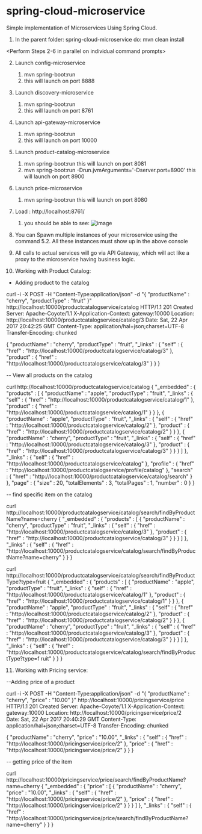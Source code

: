 # spring-cloud-microservice
Simple implementation of Microservices Using Spring Cloud.

1. In the parent folder: spring-cloud-microservice do: mvn clean install

<Perform Steps 2-6 in parallel on individual command prompts>

2. Launch config-microservice
	1. mvn spring-boot:run
	2. this will launch on port 8888
3. Launch discovery-microservice
	1. mvn spring-boot:run 
	2. this will launch on port 8761

4. Launch api-gateway-microservice
	1. mvn spring-boot:run
	2. this will launch on port 10000

5. Launch product-catalog-microservice
	1. mvn spring-boot:run
		this will launch on port 8081
	2. mvn spring-boot:run -Drun.jvmArguments='-Dserver.port=8900'
		this will launch on port 8900
		
6. Launch price-microservice
	1. mvn spring-boot:run
		this will launch on port 8080

7. Load : http://localhost:8761/
	1. you should be able to see:
	![image](https://cloud.githubusercontent.com/assets/11174625/25307809/5d22238c-27c5-11e7-93b7-6f2050b4424a.png)

8. You can Spawn multiple instances of your microservice using the command 5.2. All these instances must show up in the
above console

9. All calls to actual services will go via API Gateway, which will act like a proxy to the microservice having business logic.

10. Working with Product Catalog:

- Adding product to the catalog

curl -i -X POST -H "Content-Type:application/json" -d "{  \"productName\" :
\"cherry\",  \"productType\" : \"fruit\" }" http://localhost:10000/productcatalogservice/catalog
HTTP/1.1 201 Created
Server: Apache-Coyote/1.1
X-Application-Context: gateway:10000
Location: http://localhost:10000/productcatalogservice/catalog/3
Date: Sat, 22 Apr 2017 20:42:25 GMT
Content-Type: application/hal+json;charset=UTF-8
Transfer-Encoding: chunked

{
  "productName" : "cherry",
  "productType" : "fruit",
  "_links" : {
    "self" : {
      "href" : "http://localhost:10000/productcatalogservice/catalog/3"
    },
    "product" : {
      "href" : "http://localhost:10000/productcatalogservice/catalog/3"
    }
  }
}

-- View all products on the catalog

curl http://localhost:10000/productcatalogservice/catalog
{
  "_embedded" : {
    "products" : [ {
      "productName" : "apple",
      "productType" : "fruit",
      "_links" : {
        "self" : {
          "href" : "http://localhost:10000/productcatalogservice/catalog/1"
        },
        "product" : {
          "href" : "http://localhost:10000/productcatalogservice/catalog/1"
        }
      }
    }, {
      "productName" : "apple",
      "productType" : "fruit",
      "_links" : {
        "self" : {
          "href" : "http://localhost:10000/productcatalogservice/catalog/2"
        },
        "product" : {
          "href" : "http://localhost:10000/productcatalogservice/catalog/2"
        }
      }
    }, {
      "productName" : "cherry",
      "productType" : "fruit",
      "_links" : {
        "self" : {
          "href" : "http://localhost:10000/productcatalogservice/catalog/3"
        },
        "product" : {
          "href" : "http://localhost:10000/productcatalogservice/catalog/3"
        }
      }
    } ]
  },
  "_links" : {
    "self" : {
      "href" : "http://localhost:10000/productcatalogservice/catalog"
    },
    "profile" : {
      "href" : "http://localhost:10000/productcatalogservice/profile/catalog"
    },
    "search" : {
      "href" : "http://localhost:10000/productcatalogservice/catalog/search"
    }
  },
  "page" : {
    "size" : 20,
    "totalElements" : 3,
    "totalPages" : 1,
    "number" : 0
  }
}

-- find specific item on the catalog

curl http://localhost:10000/productcatalogservice/catalog/search/findByProductName?name=cherry
{
  "_embedded" : {
    "products" : [ {
      "productName" : "cherry",
      "productType" : "fruit",
      "_links" : {
        "self" : {
          "href" : "http://localhost:10000/productcatalogservice/catalog/3"
        },
        "product" : {
          "href" : "http://localhost:10000/productcatalogservice/catalog/3"
        }
      }
    } ]
  },
  "_links" : {
    "self" : {
      "href" : "http://localhost:10000/productcatalogservice/catalog/search/findByProductName?name=cherry"
    }
  }
}

curl http://localhost:10000/productcatalogservice/catalog/search/findByProductType?type=fruit
{
  "_embedded" : {
    "products" : [ {
      "productName" : "apple",
      "productType" : "fruit",
      "_links" : {
        "self" : {
          "href" : "http://localhost:10000/productcatalogservice/catalog/1"
        },
        "product" : {
          "href" : "http://localhost:10000/productcatalogservice/catalog/1"
        }
      }
    }, {
      "productName" : "apple",
      "productType" : "fruit",
      "_links" : {
        "self" : {
          "href" : "http://localhost:10000/productcatalogservice/catalog/2"
        },
        "product" : {
          "href" : "http://localhost:10000/productcatalogservice/catalog/2"
        }
      }
    }, {
      "productName" : "cherry",
      "productType" : "fruit",
      "_links" : {
        "self" : {
          "href" : "http://localhost:10000/productcatalogservice/catalog/3"
        },
        "product" : {
          "href" : "http://localhost:10000/productcatalogservice/catalog/3"
        }
      }
    } ]
  },
  "_links" : {
    "self" : {
      "href" : "http://localhost:10000/productcatalogservice/catalog/search/findByProductType?type=f
ruit"
    }
  }
}

11. Working with Pricing service:

--Adding price of a product

curl -i -X POST -H "Content-Type:application/json" -d "{  \"productName\" :
\"cherry\",  \"price\" : \"10.00\" }" http://localhost:10000/pricingservice/price
HTTP/1.1 201 Created
Server: Apache-Coyote/1.1
X-Application-Context: gateway:10000
Location: http://localhost:10000/pricingservice/price/2
Date: Sat, 22 Apr 2017 20:40:29 GMT
Content-Type: application/hal+json;charset=UTF-8
Transfer-Encoding: chunked

{
  "productName" : "cherry",
  "price" : "10.00",
  "_links" : {
    "self" : {
      "href" : "http://localhost:10000/pricingservice/price/2"
    },
    "price" : {
      "href" : "http://localhost:10000/pricingservice/price/2"
    }
  }
}

-- getting price of the item

curl http://localhost:10000/pricingservice/price/search/findByProductName?name=cherry
{
  "_embedded" : {
    "price" : [ {
      "productName" : "cherry",
      "price" : "10.00",
      "_links" : {
        "self" : {
          "href" : "http://localhost:10000/pricingservice/price/2"
        },
        "price" : {
          "href" : "http://localhost:10000/pricingservice/price/2"
        }
      }
    } ]
  },
  "_links" : {
    "self" : {
      "href" : "http://localhost:10000/pricingservice/price/search/findByProductName?name=cherry"
    }
  }
}
